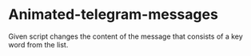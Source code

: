 # Animated-telegram-messages
Given script changes the content of the message that consists of a key word from the list.

